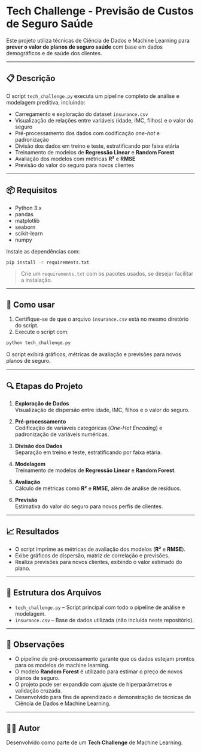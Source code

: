 
# Tech Challenge - Previsão de Custos de Seguro Saúde

Este projeto utiliza técnicas de Ciência de Dados e Machine Learning para **prever o valor de planos de seguro saúde** com base em dados demográficos e de saúde dos clientes.

---

## 📋 Descrição

O script `tech_challenge.py` executa um pipeline completo de análise e modelagem preditiva, incluindo:

- Carregamento e exploração do dataset `insurance.csv`
- Visualização de relações entre variáveis (idade, IMC, filhos) e o valor do seguro
- Pré-processamento dos dados com codificação *one-hot* e padronização
- Divisão dos dados em treino e teste, estratificando por faixa etária
- Treinamento de modelos de **Regressão Linear** e **Random Forest**
- Avaliação dos modelos com métricas **R²** e **RMSE**
- Previsão do valor do seguro para novos clientes

---

## 📦 Requisitos

- Python 3.x  
- pandas  
- matplotlib  
- seaborn  
- scikit-learn  
- numpy  

Instale as dependências com:

```bash
pip install -r requirements.txt
```

> Crie um `requirements.txt` com os pacotes usados, se desejar facilitar a instalação.

---

## 🚀 Como usar

1. Certifique-se de que o arquivo `insurance.csv` está no mesmo diretório do script.
2. Execute o script com:

```bash
python tech_challenge.py
```

O script exibirá gráficos, métricas de avaliação e previsões para novos planos de seguro.

---

## 🔍 Etapas do Projeto

1. **Exploração de Dados**  
   Visualização de dispersão entre idade, IMC, filhos e o valor do seguro.

2. **Pré-processamento**  
   Codificação de variáveis categóricas (*One-Hot Encoding*) e padronização de variáveis numéricas.

3. **Divisão dos Dados**  
   Separação em treino e teste, estratificando por faixa etária.

4. **Modelagem**  
   Treinamento de modelos de **Regressão Linear** e **Random Forest**.

5. **Avaliação**  
   Cálculo de métricas como **R²** e **RMSE**, além de análise de resíduos.

6. **Previsão**  
   Estimativa do valor do seguro para novos perfis de clientes.

---

## 📈 Resultados

- O script imprime as métricas de avaliação dos modelos (**R²** e **RMSE**).
- Exibe gráficos de dispersão, matriz de correlação e previsões.
- Realiza previsões para novos clientes, exibindo o valor estimado do plano.

---

## 📁 Estrutura dos Arquivos

- `tech_challenge.py` – Script principal com todo o pipeline de análise e modelagem.
- `insurance.csv` – Base de dados utilizada (não incluída neste repositório).

---

## 📝 Observações

- O pipeline de pré-processamento garante que os dados estejam prontos para os modelos de machine learning.
- O modelo **Random Forest** é utilizado para estimar o preço de novos planos de seguro.
- O projeto pode ser expandido com ajuste de hiperparâmetros e validação cruzada.
- Desenvolvido para fins de aprendizado e demonstração de técnicas de Ciência de Dados e Machine Learning.

---

## 👨‍💻 Autor

Desenvolvido como parte de um **Tech Challenge** de Machine Learning.
